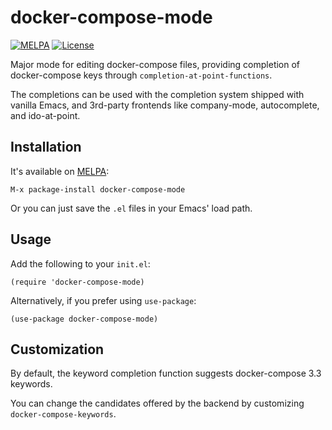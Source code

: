 # docker-compose-mode
[![MELPA](https://melpa.org/packages/docker-compose-mode-badge.svg)](https://melpa.org/#/docker-compose-mode)
[![License](https://img.shields.io/badge/License-Apache%202.0-blue.svg)](https://opensource.org/licenses/Apache-2.0)

Major mode for editing docker-compose files, providing completion of
docker-compose keys through `completion-at-point-functions`.

The completions can be used with the completion system shipped with vanilla
Emacs, and 3rd-party frontends like company-mode, autocomplete, and
ido-at-point.

## Installation

It's available on [MELPA](https://melpa.org/#/docker-compose-mode):

```
M-x package-install docker-compose-mode
```

Or you can just save the `.el` files in your Emacs' load path.

## Usage

Add the following to your `init.el`:

``` emacs-lisp
(require 'docker-compose-mode)
```

Alternatively, if you prefer using `use-package`:

``` emacs-lisp
(use-package docker-compose-mode)
```

## Customization

By default, the keyword completion function suggests docker-compose 3.3 keywords.

You can change the candidates offered by the backend by customizing `docker-compose-keywords`.
